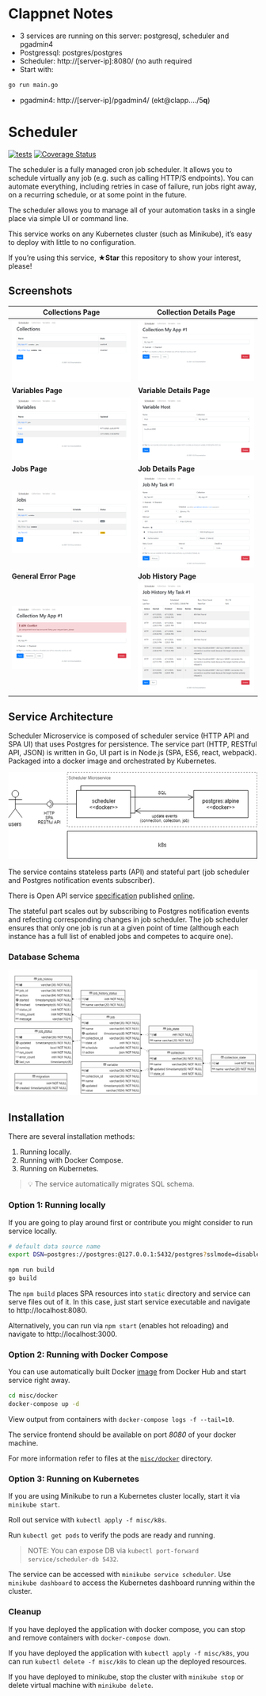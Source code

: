 # Clappnet Notes
- 3 services are running on this server: postgresql, scheduler and pgadmin4
- Postgressql: postgres/postgres
- Scheduler: http://[server-ip]:8080/ (no auth required
- Start with:
```sh
go run main.go
```
- pgadmin4: http://[server-ip]/pgadmin4/ (ekt@clapp..../5****q****)

# Scheduler

[![tests](https://github.com/akornatskyy/scheduler/actions/workflows/tests.yaml/badge.svg)](https://github.com/akornatskyy/scheduler/actions/workflows/tests.yaml) [![Coverage Status](https://coveralls.io/repos/github/akornatskyy/scheduler/badge.svg?branch=master)](https://coveralls.io/github/akornatskyy/scheduler?branch=master)

The scheduler is a fully managed cron job scheduler. It allows you to schedule
virtually any job (e.g. such as calling HTTP/S endpoints). You can automate
everything, including retries in case of failure, run jobs right away, on a
recurring schedule, or at some point in the future.

The scheduler allows you to manage all of your automation tasks in a single place
via simple UI or command line.

This service works on any Kubernetes cluster (such as Minikube), it’s easy to
deploy with little to no configuration.

If you’re using this service, **★Star** this repository to show your interest,
please!

## Screenshots

| Collections Page                                             | Collection Details Page                                      |
| ------------------------------------------------------------ | ------------------------------------------------------------ |
| ![Screenshot of collections screen](./misc/docs/img/collections.png) | ![Screenshot of collection details screen](./misc/docs/img/collection.png) |
| **Variables Page**                                           | **Variable Details Page**                                    |
| ![Screenshot of variables screen](./misc/docs/img/variables.png) | ![Screenshot of variable details screen](./misc/docs/img/variable.png) |
| **Jobs Page**                                                | **Job Details Page**                                         |
| ![Screenshot of jobs screen](./misc/docs/img/jobs.png)       | ![Screenshot of job details screen](./misc/docs/img/job.png) |
| **General Error Page**                                       | **Job History Page**                                         |
| ![Screenshot of general error screen](./misc/docs/img/general-error.png) | ![Screenshot of job history screen](./misc/docs/img/job-history.png) |

## Service Architecture

Scheduler Microservice is composed of scheduler service (HTTP API and SPA
UI) that uses Postgres for persistence. The service part (HTTP, RESTful API,
JSON) is written in Go, UI part is in Node.js (SPA, ES6, react, webpack).
Packaged into a docker image and orchestrated by Kubernetes.

![architecture](./misc/docs/img/architecture.png)

The service contains stateless parts (API) and stateful part (job scheduler
and Postgres notification events subscriber).

There is Open API service [specification](./openapi.yaml)
published [online](https://akornatskyy.github.io/scheduler).

The stateful part scales out by subscribing to Postgres notification events
and refecting corresponding changes in job scheduler. The job scheduler
ensures that only one job is run at a given point of time (although each
instance has a full list of enabled jobs and competes to acquire one).

### Database Schema

![database schema](./misc/docs/img/db-schema.png)

## Installation

There are several installation methods:

1. Running locally.
2. Running with Docker Compose.
3. Running on Kubernetes.

> 💡 The service automatically migrates SQL schema.

### Option 1: Running locally

If you are going to play around first or contribute you might consider to
run service locally.

```sh
# default data source name
export DSN=postgres://postgres:@127.0.0.1:5432/postgres?sslmode=disable
```

```sh
npm run build
go build
```

The  `npm build` places SPA resources into `static` directory and service
can serve files out of it. In this case, just start service executable and
navigate to http://localhost:8080.

Alternatively, you can run via `npm start` (enables hot reloading) and
navigate to http://localhost:3000.

### Option 2: Running with Docker Compose

You can use automatically built Docker
[image](https://hub.docker.com/r/akorn/scheduler) from Docker Hub and start
service right away.

```sh
cd misc/docker
docker-compose up -d
```

View output from containers with `docker-compose logs -f --tail=10`.

The service frontend should be available on port *8080* of your docker machine.

For more information refer to files at the
[`misc/docker`](./misc/docker) directory.

### Option 3: Running on Kubernetes

If you are using Minikube to run a Kubernetes cluster locally, start it via
`minikube start`.

Roll out service with  `kubectl apply -f misc/k8s`.

Run `kubectl get pods` to verify the pods are ready and running.

> NOTE: You can expose DB via `kubectl port-forward service/scheduler-db 5432`.

The service can be accessed with `minikube service scheduler`. Use
`minikube dashboard` to access the Kubernetes dashboard running within the
cluster.

### Cleanup

If you have deployed the application with docker compose, you can stop and
remove containers with `docker-compose down`.

If you have deployed the application with `kubectl apply -f misc/k8s`, you can
run `kubectl delete -f misc/k8s` to clean up the deployed resources.

If you have deployed to minikube, stop the cluster with `minikube stop` or
delete virtual machine with `minikube delete`.
